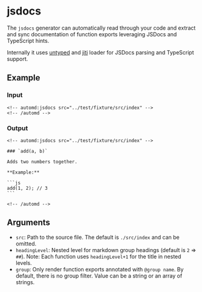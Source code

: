 # jsdocs

The `jsdocs` generator can automatically read through your code and extract and sync documentation of function exports leveraging JSDocs and TypeScript hints.

Internally it uses [untyped](https://untyped.unjs.io/) and [jiti](https://github.com/unjs/jiti) loader for JSDocs parsing and TypeScript support.

## Example

<!-- automd:example generator=jsdocs src="../test/fixture/src/index" -->

### Input

    <!-- automd:jsdocs src="../test/fixture/src/index" -->
    <!-- /automd -->

### Output

    <!-- automd:jsdocs src="../test/fixture/src/index" -->
    
    ### `add(a, b)`
    
    Adds two numbers together.
    
    **Example:**
    
    ```js
    add(1, 2); // 3
    ```
    
    <!-- /automd -->

<!-- /automd -->

## Arguments

- `src`: Path to the source file. The default is `./src/index` and can be omitted.
- `headingLevel`: Nested level for markdown group headings (default is `2` => `##`). Note: Each function uses `headingLevel+1` for the title in nested levels.
- `group`: Only render function exports annotated with `@group name`. By default, there is no group filter. Value can be a string or an array of strings.
